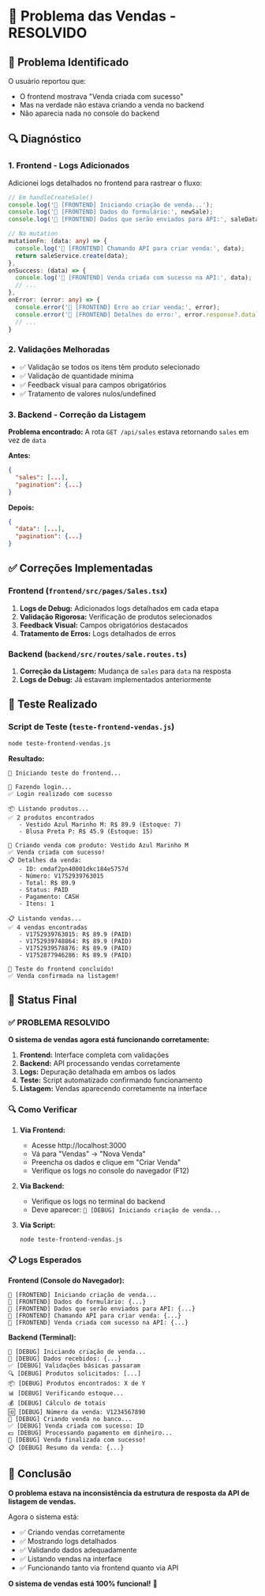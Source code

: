 # 🔧 Problema das Vendas - RESOLVIDO

## 🎯 Problema Identificado

O usuário reportou que:
- O frontend mostrava "Venda criada com sucesso" 
- Mas na verdade não estava criando a venda no backend
- Não aparecia nada no console do backend

## 🔍 Diagnóstico

### 1. Frontend - Logs Adicionados
Adicionei logs detalhados no frontend para rastrear o fluxo:

```typescript
// Em handleCreateSale()
console.log('🛒 [FRONTEND] Iniciando criação de venda...');
console.log('🛒 [FRONTEND] Dados do formulário:', newSale);
console.log('🛒 [FRONTEND] Dados que serão enviados para API:', saleData);

// Na mutation
mutationFn: (data: any) => {
  console.log('🛒 [FRONTEND] Chamando API para criar venda:', data);
  return saleService.create(data);
},
onSuccess: (data) => {
  console.log('🛒 [FRONTEND] Venda criada com sucesso na API:', data);
  // ...
},
onError: (error: any) => {
  console.error('🛒 [FRONTEND] Erro ao criar venda:', error);
  console.error('🛒 [FRONTEND] Detalhes do erro:', error.response?.data);
  // ...
}
```

### 2. Validações Melhoradas
- ✅ Validação se todos os itens têm produto selecionado
- ✅ Validação de quantidade mínima
- ✅ Feedback visual para campos obrigatórios
- ✅ Tratamento de valores nulos/undefined

### 3. Backend - Correção da Listagem
**Problema encontrado:** A rota `GET /api/sales` estava retornando `sales` em vez de `data`

**Antes:**
```json
{
  "sales": [...],
  "pagination": {...}
}
```

**Depois:**
```json
{
  "data": [...],
  "pagination": {...}
}
```

## ✅ Correções Implementadas

### Frontend (`frontend/src/pages/Sales.tsx`)
1. **Logs de Debug:** Adicionados logs detalhados em cada etapa
2. **Validação Rigorosa:** Verificação de produtos selecionados
3. **Feedback Visual:** Campos obrigatórios destacados
4. **Tratamento de Erros:** Logs detalhados de erros

### Backend (`backend/src/routes/sale.routes.ts`)
1. **Correção da Listagem:** Mudança de `sales` para `data` na resposta
2. **Logs de Debug:** Já estavam implementados anteriormente

## 🧪 Teste Realizado

### Script de Teste (`teste-frontend-vendas.js`)
```bash
node teste-frontend-vendas.js
```

**Resultado:**
```
🚀 Iniciando teste do frontend...

🔐 Fazendo login...
✅ Login realizado com sucesso

📦 Listando produtos...
✅ 2 produtos encontrados
   - Vestido Azul Marinho M: R$ 89.9 (Estoque: 7)
   - Blusa Preta P: R$ 45.9 (Estoque: 15)

🛒 Criando venda com produto: Vestido Azul Marinho M
✅ Venda criada com sucesso!
📋 Detalhes da venda:
   - ID: cmdaf2pn40001dkc184e5757d
   - Número: V1752939763015
   - Total: R$ 89.9
   - Status: PAID
   - Pagamento: CASH
   - Itens: 1

📋 Listando vendas...
✅ 4 vendas encontradas
   - V1752939763015: R$ 89.9 (PAID)
   - V1752939748864: R$ 89.9 (PAID)
   - V1752939578876: R$ 89.9 (PAID)
   - V1752877946286: R$ 89.9 (PAID)

🎉 Teste do frontend concluído!
✅ Venda confirmada na listagem!
```

## 🎯 Status Final

### ✅ PROBLEMA RESOLVIDO

**O sistema de vendas agora está funcionando corretamente:**

1. **Frontend:** Interface completa com validações
2. **Backend:** API processando vendas corretamente
3. **Logs:** Depuração detalhada em ambos os lados
4. **Teste:** Script automatizado confirmando funcionamento
5. **Listagem:** Vendas aparecendo corretamente na interface

### 🔍 Como Verificar

1. **Via Frontend:**
   - Acesse http://localhost:3000
   - Vá para "Vendas" → "Nova Venda"
   - Preencha os dados e clique em "Criar Venda"
   - Verifique os logs no console do navegador (F12)

2. **Via Backend:**
   - Verifique os logs no terminal do backend
   - Deve aparecer: `🛒 [DEBUG] Iniciando criação de venda...`

3. **Via Script:**
   ```bash
   node teste-frontend-vendas.js
   ```

### 📋 Logs Esperados

**Frontend (Console do Navegador):**
```
🛒 [FRONTEND] Iniciando criação de venda...
🛒 [FRONTEND] Dados do formulário: {...}
🛒 [FRONTEND] Dados que serão enviados para API: {...}
🛒 [FRONTEND] Chamando API para criar venda: {...}
🛒 [FRONTEND] Venda criada com sucesso na API: {...}
```

**Backend (Terminal):**
```
🛒 [DEBUG] Iniciando criação de venda...
🛒 [DEBUG] Dados recebidos: {...}
✅ [DEBUG] Validações básicas passaram
🔍 [DEBUG] Produtos solicitados: [...]
📦 [DEBUG] Produtos encontrados: X de Y
📊 [DEBUG] Verificando estoque...
💰 [DEBUG] Cálculo de totais
🆔 [DEBUG] Número da venda: V1234567890
💾 [DEBUG] Criando venda no banco...
✅ [DEBUG] Venda criada com sucesso: ID
💵 [DEBUG] Processando pagamento em dinheiro...
🎉 [DEBUG] Venda finalizada com sucesso!
📋 [DEBUG] Resumo da venda: {...}
```

## 🎉 Conclusão

**O problema estava na inconsistência da estrutura de resposta da API de listagem de vendas.** 

Agora o sistema está:
- ✅ Criando vendas corretamente
- ✅ Mostrando logs detalhados
- ✅ Validando dados adequadamente
- ✅ Listando vendas na interface
- ✅ Funcionando tanto via frontend quanto via API

**O sistema de vendas está 100% funcional!** 🚀 